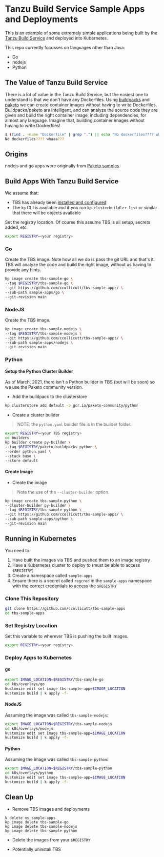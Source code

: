 # Tanzu Build Service Sample Apps and Deployments

This is an example of some extremely simple applications being built by the [Tanzu Build Service](https://tanzu.vmware.com/build-service) and deployed into Kubernetes.

This repo currently focusses on languages other than Java:

* Go
* nodejs
* Python

## The Value of Tanzu Build Service 

There is a lot of value in the Tanzu Build Service, but the easiest one to understand is that we don't have any Dockerfiles. Using [buildpacks](https://buildpacks.io) and [paketo](https://paketo.io) we can create container images without having to write Dockerfiles. Buildpacks/paketo are intelligent, and can analyze the source code they are given and build the right container image, including dependencies, for almost any language. Imagine that, building container images without having to write Dockerfiles!

```bash
$ (find . -name "Dockerfile" | grep ".") || echo "No dockerfiles???? whaaa???"
No dockerfiles???? whaaa???
```

## Origins 

nodejs and go apps were originally from [Paketo samples](https://github.com/paketo-buildpacks/samples).

## Build Apps With Tanzu Build Service

We assume that:

* TBS has already been [installed and configured](https://docs.pivotal.io/build-service/1-1/installing.html)
* The `kp` CLI is available and if you run `kp clusterbuildler list` or similar that there will be objects available

Set the registry location. Of course this assume TBS is all setup, secrets added, etc.

```bash
export REGISTRY=<your registry>
```

### Go

Create the TBS image. Note how all we do is pass the git URL and that's it. TBS will analyze the code and build the right image, without us having to provide any hints.

```bash
kp image create tbs-sample-go \
--tag $REGISTRY/tbs-sample-go \
--git https://github.com/ccollicutt/tbs-sample-apps/ \
--sub-path sample-apps/go \
--git-revision main
```

### NodeJS

Create the TBS image.

```bash
kp image create tbs-sample-nodejs \
--tag $REGISTRY/tbs-sample-nodejs \
--git https://github.com/ccollicutt/tbs-sample-apps/ \
--sub-path sample-apps/nodejs \
--git-revision main
```

### Python

#### Setup the Python Cluster Builder

As of March, 2021, there isn't a Python builder in TBS (but will be soon) so we use the Paketo community version.

* Add the buildpack to the clusterstore

```bash
kp clusterstore add default -b gcr.io/paketo-community/python
```

* Create a cluster builder

>NOTE: the `python.yaml` builder file is in the builder folder.

```bash
export REGISTRY=<your TBS registry>
cd builders
kp builder create py-builder \
--tag $REGISTRY/paketo-buildpacks_python \
--order python.yaml \
--stack base \
--store default
```

#### Create Image

* Create the image

>Note the use of the `--cluster-builder` option.

```bash
kp image create tbs-sample-python \
--cluster-builder py-builder \
--tag $REGISTRY/tbs-sample-python \
--git https://github.com/ccollicutt/tbs-sample-apps/ \
--sub-path sample-apps/python \
--git-revision main
```

## Running in Kubernetes

You need to:

1. Have built the images via TBS and pushed them to an image registry
1. Have a Kubernetes cluster to deploy to (must be able to access `$REGISTRY`)
2. Create a namespace called `sample-apps`
2. Ensure there is a secret called `regcred` in the `sample-apps` namespace with the correct credentials to access the `$REGISTRY`

### Clone This Repository

```bash
git clone https://github.com/ccollicutt/tbs-sample-apps
cd tbs-sample-apps
```

### Set Registry Location

Set this variable to wherever TBS is pushing the built images.

```bash
export REGISTRY=<your registry>
```

### Deploy Apps to Kubernetes

#### go

```bash
export IMAGE_LOCATION=$REGISTRY/tbs-sample-go
cd k8s/overlays/go
kustomize edit set image tbs-sample-app=$IMAGE_LOCATION
kustomize build | k apply -f-
```

#### NodeJS

Assuming the image was called `tbs-sample-nodejs`:

```bash
export IMAGE_LOCATION=$REGISTRY/tbs-sample-nodejs
cd k8s/overlays/nodejs
kustomize edit set image tbs-sample-app=$IMAGE_LOCATION
kustomize build | k apply -f-
```

#### Python
Assuming the image was called `tbs-sample-python`:

```bash
export IMAGE_LOCATION=$REGISTRY/tbs-sample-python
cd k8s/overlays/python
kustomize edit set image tbs-sample-app=$IMAGE_LOCATION
kustomize build | k apply -f-
```

## Clean Up

* Remove TBS images and deployments

```
k delete ns sample-apps
kp image delete tbs-sample-go
kp image delete tbs-sample-nodejs
kp image delete tbs-sample-python
```

* Delete the images from your `$REGISTRY`

* Potentially uninstall TBS

